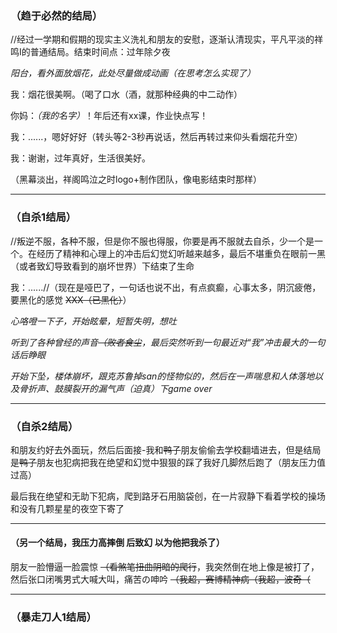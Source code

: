 ### （趋于必然的结局）

//经过一学期和假期的现实主义洗礼和朋友的安慰，逐渐认清现实，平凡平淡的祥鸣Ⅰ的普通结局。结束时间点：过年除夕夜

*阳台，看外面放烟花，此处尽量做成动画（在思考怎么实现了）*

我：烟花很美啊。（喝了口水（酒，就那种经典的中二动作）

你妈：*（我的名字）*！年后还有xx课，作业快点写！

我：......，嗯好好好（转头等2-3秒再说话，然后再转过来仰头看烟花升空）

我：谢谢，过年真好，生活很美好。

（黑幕淡出，祥阁鸣泣之时logo+制作团队，像电影结束时那样）

-----------------------------------------------

### （自杀1结局）

//叛逆不服，各种不服，但是你不服也得服，你要是再不服就去自杀，少一个是一个。在经历了精神和心理上的冲击后幻觉幻听越来越多，最后不堪重负在眼前一黑（或者致幻导致看到的崩坏世界）下结束了生命

我：......//（现在是哑巴了，一句话也说不出，有点疯癫，心事太多，阴沉疲倦，要黑化的感觉 ~~XXX（已黑化）~~）

*心咯噔一下子，开始眩晕，短暂失明，想吐*

*听到了各种曾经的声音~~（败者食尘~~，最后突然听到一句最近对“我”冲击最大的一句话后睁眼*

*开始下坠，楼体崩坏，跟克苏鲁掉san的怪物似的，然后在一声喘息和人体落地以及骨折声、鼓膜裂开的漏气声（迫真）下game over*

---------------------------------------

### （自杀2结局）

和朋友约好去外面玩，然后后面接-我和~~鸭子~~朋友偷偷去学校翻墙进去，但是结局是~~鸭子~~朋友也犯病把我在绝望和幻觉中狠狠的踩了我好几脚然后跑了（朋友压力值过高）

最后我在绝望和无助下犯病，爬到路牙石用脑袋创，在一片寂静下看着学校的操场和没有几颗星星的夜空下寄了

---------------

#### （另一个结局，我压力高摔倒 后致幻 以为他把我杀了）

朋友一脸懵逼一脸震惊 ~~（看煞笔扭曲阴暗的爬行~~，我突然倒在地上像是被打了，然后张口闭嘴男式大喊大叫，痛苦の呻吟 ~~（我超，赛博精神病（我超，波奇（~~

----------------------------------------------------------------

### （暴走刀人1结局）

